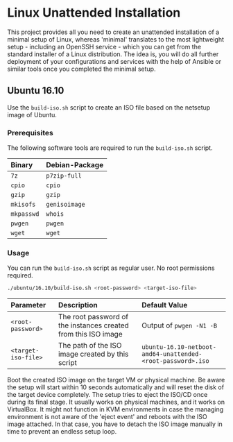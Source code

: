 # Linux Unattended Installation

This project provides all you need to create an unattended installation of a minimal setup of Linux, whereas 'minimal' translates to the most lightweight setup - including an OpenSSH service - which you can get from the standard installer of a Linux distribution. The idea is, you will do all further deployment of your configurations and services with the help of Ansible or similar tools once you completed the minimal setup.

## Ubuntu 16.10

Use the `build-iso.sh` script to create an ISO file based on the netsetup image of Ubuntu.

### Prerequisites

The following software tools are required to run the `build-iso.sh` script.

| Binary | Debian-Package |
| :--- | :--- |
| `7z` | `p7zip-full` |
| `cpio` | `cpio` |
| `gzip` | `gzip` |
| `mkisofs` | `genisoimage` |
| `mkpasswd` | `whois` |
| `pwgen` | `pwgen` |
| `wget` | `wget` |

### Usage

You can run the `build-iso.sh` script as regular user. No root permissions required.

```sh
./ubuntu/16.10/build-iso.sh <root-password> <target-iso-file>
```

| Parameter | Description | Default Value |
| :--- | :--- | :--- |
| `<root-password>` | The root password of the instances created from this ISO image | Output of `pwgen -N1 -B` |
| `<target-iso-file>` | The path of the ISO image created by this script | `ubuntu-16.10-netboot-amd64-unattended-<root-password>.iso` |

Boot the created ISO image on the target VM or physical machine. Be aware the setup will start within 10 seconds automatically and will reset the disk of the target device completely. The setup tries to eject the ISO/CD once during its final stage. It usually works on physical machines, and it works on VirtualBox. It might not function in KVM environments in case the managing environment is not aware of the 'eject event' and reboots with the ISO image attached. In that case, you have to detach the ISO image manually in time to prevent an endless setup loop.
